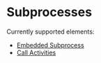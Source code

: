 # Subprocesses

Currently supported elements:

* [Embedded Subprocess](/bpmn-workflows/embedded-subprocesses/embedded-subprocesses.html)
* [Call Activities](/bpmn-workflows/call-activities/call-activities.html)
